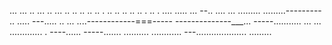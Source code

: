 ... ... .. ... .. ... .. .. .. .. .. . .. .. .. .. .. . .. . .... 
..... ...
--.. ....
... 
.........
.........---------
.. .....
---..... ..
... ....------------===-----
--------------___... 
-----........... 
... ... ............. . ----...... -----....... 
.......... 
............ 
---.................... 
......... 
